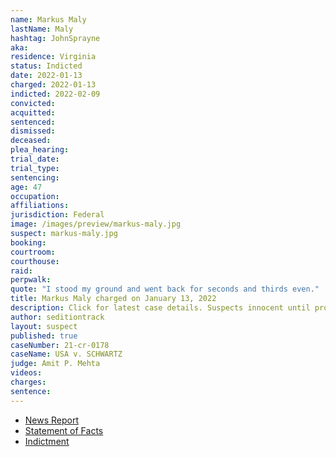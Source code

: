 ```yaml
---
name: Markus Maly
lastName: Maly
hashtag: JohnSprayne
aka:
residence: Virginia
status: Indicted
date: 2022-01-13
charged: 2022-01-13
indicted: 2022-02-09
convicted:
acquitted:
sentenced:
dismissed:
deceased:
plea_hearing:
trial_date:
trial_type:
sentencing:
age: 47
occupation:
affiliations:
jurisdiction: Federal
image: /images/preview/markus-maly.jpg
suspect: markus-maly.jpg
booking:
courtroom:
courthouse:
raid:
perpwalk:
quote: "I stood my ground and went back for seconds and thirds even."
title: Markus Maly charged on January 13, 2022
description: Click for latest case details. Suspects innocent until proven guilty.
author: seditiontrack
layout: suspect
published: true
caseNumber: 21-cr-0178
caseName: USA v. SCHWARTZ
judge: Amit P. Mehta
videos:
charges:
sentence:
---
```

- [News Report](https://roanoke.com/news/local/crime-and-courts/fincastle-man-charged-in-connection-with-capitol-riot/article_1b505b94-7eec-11ec-b27b-8f94974853d1.html)
- [Statement of Facts](https://www.justice.gov/usao-dc/case-multi-defendant/file/1473396/download)
- [Indictment](https://www.justice.gov/usao-dc/case-multi-defendant/file/1473401/download)

